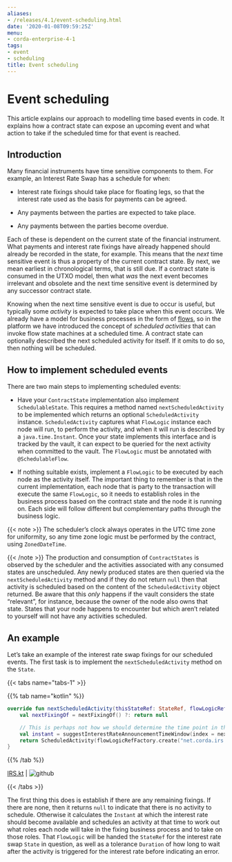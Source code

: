 ```yaml
---
aliases:
- /releases/4.1/event-scheduling.html
date: '2020-01-08T09:59:25Z'
menu:
- corda-enterprise-4-1
tags:
- event
- scheduling
title: Event scheduling
---
```




# Event scheduling

This article explains our approach to modelling time based events in code. It explains how a contract
            state can expose an upcoming event and what action to take if the scheduled time for that event is reached.


## Introduction

Many financial instruments have time sensitive components to them.  For example, an Interest Rate Swap has a schedule
                for when:


* Interest rate fixings should take place for floating legs, so that the interest rate used as the basis for payments
                        can be agreed.


* Any payments between the parties are expected to take place.


* Any payments between the parties become overdue.


Each of these is dependent on the current state of the financial instrument.  What payments and interest rate fixings
                have already happened should already be recorded in the state, for example.  This means that the *next* time sensitive
                event is thus a property of the current contract state.  By next, we mean earliest in chronological terms, that is still
                due.  If a contract state is consumed in the UTXO model, then what *was* the next event becomes irrelevant and obsolete
                and the next time sensitive event is determined by any successor contract state.

Knowing when the next time sensitive event is due to occur is useful, but typically some *activity* is expected to take
                place when this event occurs.  We already have a model for business processes in the form of [flows](flow-state-machines.md),
                so in the platform we have introduced the concept of *scheduled activities* that can invoke flow state machines
                at a scheduled time.  A contract state can optionally described the next scheduled activity for itself.  If it omits
                to do so, then nothing will be scheduled.


## How to implement scheduled events

There are two main steps to implementing scheduled events:


* Have your `ContractState` implementation also implement `SchedulableState`.  This requires a method named
                        `nextScheduledActivity` to be implemented which returns an optional `ScheduledActivity` instance.
                        `ScheduledActivity` captures what `FlowLogic` instance each node will run, to perform the activity, and when it
                        will run is described by a `java.time.Instant`.  Once your state implements this interface and is tracked by the
                        vault, it can expect to be queried for the next activity when committed to the vault. The `FlowLogic` must be
                        annotated with `@SchedulableFlow`.


* If nothing suitable exists, implement a `FlowLogic` to be executed by each node as the activity itself.
                        The important thing to remember is that in the current implementation, each node that is party to the transaction
                        will execute the same `FlowLogic`, so it needs to establish roles in the business process based on the contract
                        state and the node it is running on. Each side will follow different but complementary paths through the business logic.



{{< note >}}
The scheduler’s clock always operates in the UTC time zone for uniformity, so any time zone logic must be
                    performed by the contract, using `ZonedDateTime`.

{{< /note >}}
The production and consumption of `ContractStates` is observed by the scheduler and the activities associated with
                any consumed states are unscheduled.  Any newly produced states are then queried via the `nextScheduledActivity`
                method and if they do not return `null` then that activity is scheduled based on the content of the
                `ScheduledActivity` object returned. Be aware that this *only* happens if the vault considers the state
                “relevant”, for instance, because the owner of the node also owns that state. States that your node happens to
                encounter but which aren’t related to yourself will not have any activities scheduled.


## An example

Let’s take an example of the interest rate swap fixings for our scheduled events.  The first task is to implement the
                `nextScheduledActivity` method on the `State`.


{{< tabs name="tabs-1" >}}


{{% tab name="kotlin" %}}
```kotlin
override fun nextScheduledActivity(thisStateRef: StateRef, flowLogicRefFactory: FlowLogicRefFactory): ScheduledActivity? {
    val nextFixingOf = nextFixingOf() ?: return null

    // This is perhaps not how we should determine the time point in the business day, but instead expect the schedule to detail some of these aspects
    val instant = suggestInterestRateAnnouncementTimeWindow(index = nextFixingOf.name, source = floatingLeg.indexSource, date = nextFixingOf.forDay).fromTime!!
    return ScheduledActivity(flowLogicRefFactory.create("net.corda.irs.flows.FixingFlow\$FixingRoleDecider", thisStateRef), instant)
}

```
{{% /tab %}}

[IRS.kt](https://github.com/corda/enterprise/blob/release/ent/4.1/samples/irs-demo/cordapp/contracts-irs/src/main/kotlin/net/corda/irs/contract/IRS.kt) | ![github](/images/svg/github.svg "github")

{{< /tabs >}}

The first thing this does is establish if there are any remaining fixings.  If there are none, then it returns `null`
                to indicate that there is no activity to schedule.  Otherwise it calculates the `Instant` at which the interest rate
                should become available and schedules an activity at that time to work out what roles each node will take in the fixing
                business process and to take on those roles.  That `FlowLogic` will be handed the `StateRef` for the interest
                rate swap `State` in question, as well as a tolerance `Duration` of how long to wait after the activity is triggered
                for the interest rate before indicating an error.


